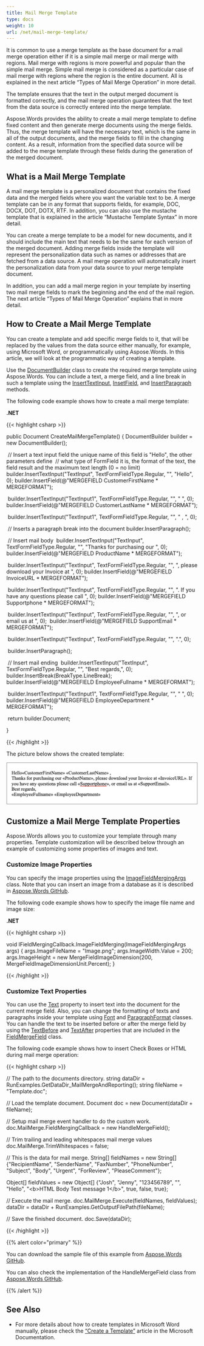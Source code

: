 ```yaml
---
title: Mail Merge Template
type: docs
weight: 10
url: /net/mail-merge-template/
---
```


It is common to use a merge template as the base document for a mail merge operation either if it is a simple mail merge or mail merge with regions. Mail merge with regions is more powerful and popular than the simple mail merge. Simple mail merge is considered as a particular case of mail merge with regions where the region is the entire document. All is explained in the next article “Types of Mail Merge Operation” in more detail.

The template ensures that the text in the output merged document is formatted correctly, and the mail merge operation guarantees that the text from the data source is correctly entered into the merge template.

Aspose.Words provides the ability to create a mail merge template to define fixed content and then generate merge documents using the merge fields. Thus, the merge template will have the necessary text, which is the same in all of the output documents, and the merge fields to fill in the changing content. As a result, information from the specified data source will be added to the merge template through these fields during the generation of the merged document.

## **What is a Mail Merge Template**

A mail merge template is a personalized document that contains the fixed data and the merged fields where you want the variable text to be. A merge template can be in any format that supports fields, for example, DOC, DOCX, DOT, DOTX, RTF. In addition, you can also use the mustache template that is explained in the article “Mustache Template Syntax” in more detail.

You can create a merge template to be a model for new documents, and it should include the main text that needs to be the same for each version of the merged document. Adding merge fields inside the template will represent the personalization data such as names or addresses that are fetched from a data source. A mail merge operation will automatically insert the personalization data from your data source to your merge template document.

In addition, you can add a mail merge region in your template by inserting two mail merge fields to mark the beginning and the end of the mail region. The next article “Types of Mail Merge Operation” explains that in more detail.

## **How to Create a Mail Merge Template**

You can create a template and add specific merge fields to it, that will be replaced by the values from the data source either manually, for example, using Microsoft Word, or programmatically using Aspose.Words. In this article, we will look at the programmatic way of creating a template.

Use the [DocumentBuilder](https://apireference.aspose.com/words/net/aspose.words/documentbuilder) class to create the required merge template using Aspose.Words. You can include a text, a merge field, and a line break in such a template using the [InsertTextInput](https://apireference.aspose.com/words/net/aspose.words/documentbuilder/methods/inserttextinput), [InsetField](https://apireference.aspose.com/words/net/aspose.words.documentbuilder/insertfield/methods/1), and [InsertParagraph](https://apireference.aspose.com/words/net/aspose.words/documentbuilder/methods/insertparagraph) methods.

The following code example shows how to create a mail merge template:

**.NET**

{{< highlight csharp >}}

public Document CreateMailMergeTemplate()
{
    DocumentBuilder builder = new DocumentBuilder();

​	// Insert a text input field the unique name of this field is "Hello", the other parameters define
​	// what type of FormField it is, the format of the text, the field result and the maximum text length (0 = no limit)
​	builder.InsertTextInput("TextInput", TextFormFieldType.Regular, "", "Hello", 0);
​	builder.InsertField(@"MERGEFIELD CustomerFirstName \* MERGEFORMAT");

​	builder.InsertTextInput("TextInput1", TextFormFieldType.Regular, "", " ", 0);
​	builder.InsertField(@"MERGEFIELD CustomerLastName \* MERGEFORMAT");

​	builder.InsertTextInput("TextInput1", TextFormFieldType.Regular, "", " , ", 0);

​	// Inserts a paragraph break into the document
​	builder.InsertParagraph();

​	// Insert mail body
​	builder.InsertTextInput("TextInput", TextFormFieldType.Regular, "", "Thanks for purchasing our ", 0);
​	builder.InsertField(@"MERGEFIELD ProductName \* MERGEFORMAT");

​	builder.InsertTextInput("TextInput", TextFormFieldType.Regular, "", ", please download your Invoice at ", 0);
​	builder.InsertField(@"MERGEFIELD InvoiceURL \* MERGEFORMAT");

​	builder.InsertTextInput("TextInput", TextFormFieldType.Regular, "", ". If you have any questions please call ", 0);
​	builder.InsertField(@"MERGEFIELD Supportphone \* MERGEFORMAT");

​	builder.InsertTextInput("TextInput", TextFormFieldType.Regular, "", ", or email us at ", 0);
​	builder.InsertField(@"MERGEFIELD SupportEmail \* MERGEFORMAT");

​	builder.InsertTextInput("TextInput", TextFormFieldType.Regular, "", ".", 0);

​	builder.InsertParagraph();

​	// Insert mail ending
​	builder.InsertTextInput("TextInput", TextFormFieldType.Regular, "", "Best regards,", 0);
​	builder.InsertBreak(BreakType.LineBreak);
​	builder.InsertField(@"MERGEFIELD EmployeeFullname \* MERGEFORMAT");

​	builder.InsertTextInput("TextInput1", TextFormFieldType.Regular, "", " ", 0);
​	builder.InsertField(@"MERGEFIELD EmployeeDepartment \* MERGEFORMAT");

​	return builder.Document;

}

{{< /highlight >}}

The picture below shows the created template:

![mail_merge_template](mail_merge_template_1.png)

## **Customize a Mail Merge Template Properties**

Aspose.Words allows you to customize your template through many properties. Template customization will be described below through an example of customizing some properties of images and text.

### **Customize Image Properties**

You can specify the image properties using the [ImageFieldMergingArgs](https://apireference.aspose.com/words/net/aspose.words.mailmerging/imagefieldmergingargs) class. Note that you can insert an image from a database as it is described in [Aspose.Words GitHub](https://github.com/aspose-words/Aspose.Words-for-.NET/blob/master/Examples/CSharp/Mail-Merge/MailMergeImageFromBlob.cs).

The following code example shows how to specify the image file name and image size:

**.NET**

{{< highlight csharp >}}

void IFieldMergingCallback.ImageFieldMerging(ImageFieldMergingArgs args)
	{
    	args.ImageFileName = "Image.png";
    	args.ImageWidth.Value = 200;
    	args.ImageHeight = new MergeFieldImageDimension(200, MergeFieldImageDimensionUnit.Percent);
	}

{{< /highlight >}}

### **Customize Text Properties**

You can use the [Text](https://apireference.aspose.com/words/net/aspose.words.mailmerging/fieldmergingargs/properties/text) property to insert text into the document for the current merge field. Also, you can change the formatting of texts and paragraphs inside your template using [Font](https://apireference.aspose.com/words/net/aspose.words/font) and [ParagraphFormat](https://apireference.aspose.com/words/net/aspose.words/paragraphformat) classes. You can handle the text to be inserted before or after the merge field by using the [TextBefore](https://apireference.aspose.com/words/net/aspose.words.fields/fieldmergefield/properties/textbefore) and [TextAfter](https://apireference.aspose.com/words/net/aspose.words.fields/fieldmergefield/properties/textafter) properties that are included in the [FieldMergeField](https://apireference.aspose.com/words/net/aspose.words.fields/fieldmergefield) class.

The following code example shows how to insert Check Boxes or HTML during mail merge operation:

{{< highlight csharp >}}

// The path to the documents directory.
string dataDir = RunExamples.GetDataDir_MailMergeAndReporting();
string fileName = "Template.doc";

// Load the template document.
Document doc = new Document(dataDir + fileName);

// Setup mail merge event handler to do the custom work.
doc.MailMerge.FieldMergingCallback = new HandleMergeField();

// Trim trailing and leading whitespaces mail merge values
doc.MailMerge.TrimWhitespaces = false;

// This is the data for mail merge.
String[] fieldNames = new String[] {"RecipientName", "SenderName", "FaxNumber", "PhoneNumber", "Subject", "Body", "Urgent", "ForReview", "PleaseComment"};

Object[] fieldValues = new Object[] {"Josh", "Jenny", "123456789", "", "Hello", "&lt;b&gt;HTML Body Test message 1&lt;/b&gt;", true, false, true};

// Execute the mail merge.
doc.MailMerge.Execute(fieldNames, fieldValues);
dataDir = dataDir + RunExamples.GetOutputFilePath(fileName);

// Save the finished document.
doc.Save(dataDir);

{{< /highlight >}}



{{% alert color="primary" %}}

You can download the sample file of this example from [Aspose.Words GitHub](https://github.com/aspose-words/Aspose.Words-for-.NET/blob/master/Examples/Data/Mail-Merge/Template.doc).

You can also check the implementation of the HandleMergeField class from [Aspose.Words GitHub](https://github.com/aspose-words/Aspose.Words-for-.NET/blob/master/Examples/CSharp/Mail-Merge/MailMergeFormFields.cs).

{{% /alert %}}

## **See Also**

* For more details about how to create templates in Microsoft Word manually, please check the [“Create a Template”](https://support.microsoft.com/en-us/office/save-a-word-document-as-a-template-cb17846d-ecec-49d4-82ea-a6f5e3e8b9ae) article in the Microsoft Documentation.
